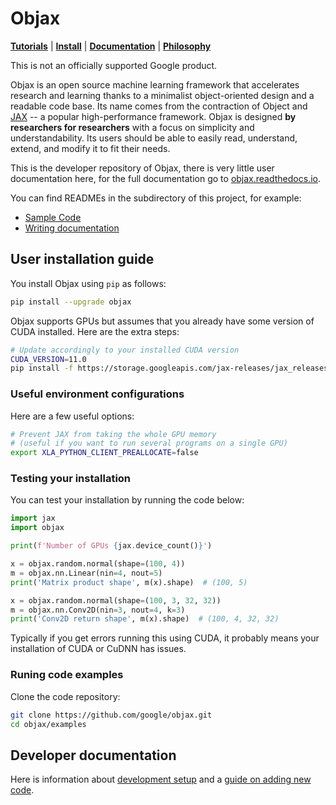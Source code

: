 # Objax

[**Tutorials**](https://objax.readthedocs.io/en/latest/notebooks/Objax_Basics.html)
| [**Install**](https://objax.readthedocs.io/en/latest/installation_setup.html)
| [**Documentation**](https://objax.readthedocs.io/en/latest/)
| [**Philosophy**](https://objax.readthedocs.io/en/latest/index.html#objax-philosophy)

This is not an officially supported Google product.

Objax is an open source machine learning framework that accelerates research and learning thanks to a
minimalist object-oriented design and a readable code base.
Its name comes from the contraction of Object and [JAX](https://github.com/google/jax) -- a popular high-performance
framework.
Objax is designed **by researchers for researchers** with a focus on simplicity and understandability.
Its users should be able to easily read, understand, extend, and modify it to fit their needs.

This is the developer repository of Objax, there is very little user documentation
here, for the full documentation go to [objax.readthedocs.io](https://objax.readthedocs.io/).

You can find READMEs in the subdirectory of this project, for example:

* [Sample Code](examples/README.md)
* [Writing documentation](docs/README.md)


## User installation guide

You install Objax using `pip` as follows:

```bash
pip install --upgrade objax
```

Objax supports GPUs but assumes that you already have some version of CUDA
installed. Here are the extra steps:

```bash
# Update accordingly to your installed CUDA version
CUDA_VERSION=11.0
pip install -f https://storage.googleapis.com/jax-releases/jax_releases.html jaxlib==`python3 -c 'import jaxlib; print(jaxlib.__version__)'`+cuda`echo $CUDA_VERSION | sed s:\\\.::g`
```

### Useful environment configurations

Here are a few useful options:

```bash
# Prevent JAX from taking the whole GPU memory
# (useful if you want to run several programs on a single GPU)
export XLA_PYTHON_CLIENT_PREALLOCATE=false
```

### Testing your installation

You can test your installation by running the code below:

```python
import jax
import objax

print(f'Number of GPUs {jax.device_count()}')

x = objax.random.normal(shape=(100, 4))
m = objax.nn.Linear(nin=4, nout=5)
print('Matrix product shape', m(x).shape)  # (100, 5)

x = objax.random.normal(shape=(100, 3, 32, 32))
m = objax.nn.Conv2D(nin=3, nout=4, k=3)
print('Conv2D return shape', m(x).shape)  # (100, 4, 32, 32)
```

Typically if you get errors running this using CUDA, it probably means your
installation of CUDA or CuDNN has issues.

### Runing code examples

Clone the code repository:

```bash
git clone https://github.com/google/objax.git
cd objax/examples
```

## Developer documentation

Here is information about
[development setup](https://objax.readthedocs.io/en/latest/dev/setup.html)
and a [guide on adding new code](https://objax.readthedocs.io/en/latest/dev/adding_module.html).
